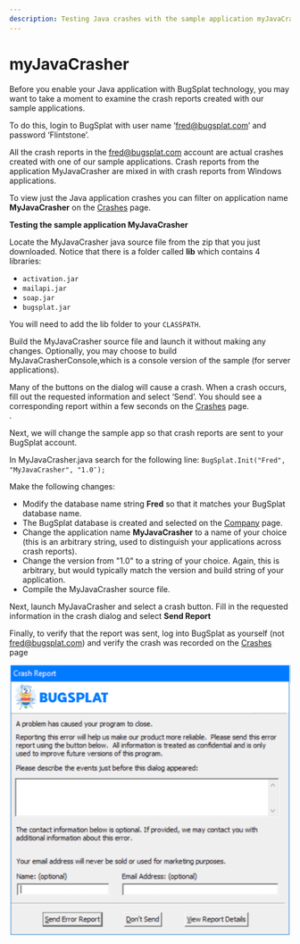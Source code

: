 ```yaml
---
description: Testing Java crashes with the sample application myJavaCrasher
---
```


# myJavaCrasher

Before you enable your Java application with BugSplat technology, you may want to take a moment to examine the crash reports created with our sample applications.

To do this, login to BugSplat with user name ‘fred@bugsplat.com’ and password ‘Flintstone’.

All the crash reports in the fred@bugsplat.com account are actual crashes created with one of our sample applications. Crash reports from the application MyJavaCrasher are mixed in with crash reports from Windows applications.

To view just the Java application crashes you can filter on application name **MyJavaCrasher** on the [Crashes](https://app.bugsplat.com/v2/allcrash) page.

**Testing the sample application MyJavaCrasher**

Locate the MyJavaCrasher java source file from the zip that you just downloaded. Notice that there is a folder called **lib** which contains 4 libraries:

* `activation.jar`
* `mailapi.jar`
* `soap.jar`
* `bugsplat.jar`

You will need to add the lib folder to your `CLASSPATH`.

Build the MyJavaCrasher source file and launch it without making any changes. Optionally, you may choose to build MyJavaCrasherConsole,which is a console version of the sample \(for server applications\).

Many of the buttons on the dialog will cause a crash. When a crash occurs, fill out the requested information and select ‘Send’. You should see a corresponding report within a few seconds on the [Crashes](https://app.bugsplat.com/v2/allcrash) page.  
.

Next, we will change the sample app so that crash reports are sent to your BugSplat account.

In MyJavaCrasher.java search for the following line: `BugSplat.Init("Fred", "MyJavaCrasher", "1.0″);`

Make the following changes:

* Modify the database name string **Fred** so that it matches your BugSplat database name.
* The BugSplat database is created and selected on the [Company](https://app.bugsplat.com/v2/company) page.
* Change the application name **MyJavaCrasher** to a name of your choice \(this is an arbitrary string, used to distinguish your applications across crash reports\).
* Change the version from "1.0" to a string of your choice. Again, this is arbitrary, but would typically match the version and build string of your application.
* Compile the MyJavaCrasher source file.

Next, launch MyJavaCrasher and select a crash button. Fill in the requested information in the crash dialog and select **Send Report**

Finally, to verify that the report was sent, log into BugSplat as yourself \(not fred@bugsplat.com\) and verify the crash was recorded on the [Crashes](https://app.bugsplat.com/v2/allcrash) page

![BugSplat Crash Dialog](../../../.gitbook/assets/bugsplat-crash-dialog%20%282%29%20%282%29%20%282%29%20%282%29%20%282%29%20%282%29%20%282%29%20%282%29%20%282%29%20%282%29%20%282%29.png)

